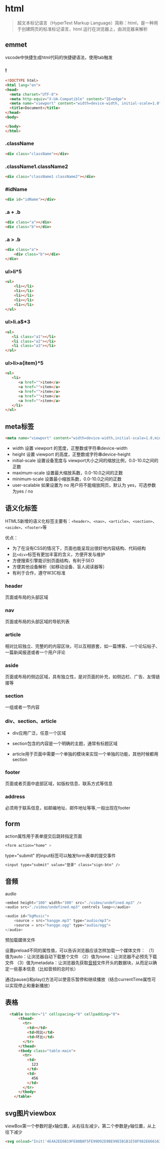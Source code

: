 # html

> 超文本标记语言（HyperText Markup Language）简称：html，是一种用于创建网页的标准标记语言，html 运行在浏览器上，由浏览器来解析

## emmet

vscode中快捷生成html代码的快捷键语法，使用tab触发

### ! 

```html
<!DOCTYPE html>
<html lang="en">
<head>
  <meta charset="UTF-8">
  <meta http-equiv="X-UA-Compatible" content="IE=edge">
  <meta name="viewport" content="width=device-width, initial-scale=1.0">
  <title>Document</title>
</head>
<body>
  
</body>
</html>
```

### .className 

```html
<div class="className"></div>
```

### .className1.className2 

```html
<div class="className1 className2"></div>
```

### #idName 

```html
<div id="idName"></div>
```

### .a + .b

```html
<div class="a"></div>
<div class="b"></div>
```

### .a > .b 

```html
<div class="a">
    <div class="b"></div>
</div>
```

### ul>li*5

```html
<ul>
    <li></li>
    <li></li>
    <li></li>
    <li></li>
    <li></li>
</ul>
```

### ul>li.a$*3

```html
<ul>
   <li class="a1"></li>
   <li class="a2"></li>
   <li class="a3"></li>
</ul>
```

### ul>li>a{item}*5

```html
<ul>
   <li>
      <a href="">item</a>
      <a href="">item</a>
      <a href="">item</a>
      <a href="">item</a>
      <a href="">item</a>
   </li>
</ul>
```

## meta标签

```html
<meta name="viewport" content="width=device-width,initial-scale=1.0,minimum-scale=1.0,maximum-scale=1.0,user-scalable=no"/>
```

- width  设置 viewport 的宽度，正整数或字符串device-width
- height 设置 viewport 的高度，正整数或字符串device-height
- initial-scale 设置设备宽度与 viewport大小之间的缩放比例，0.0-10.0之间的正数
- maximum-scale  设置最大缩放系数，0.0-10.0之间的正数
- minimum-scale  设置最小缩放系数，0.0-10.0之间的正数
- user-scalable  如果设置为 no 用户将不能缩放网页，默认为 yes，可选参数为yes / no

## 语义化标签

HTML5新增的语义化标签主要有：`<header>`、`<nav>`、`<article>`、`<section>`、`<aside>`、`<footer>`等

优点：

- 为了在没有CSS的情况下，页面也能呈现出很好地内容结构、代码结构
- 比`<div>`标签有更加丰富的含义，方便开发与维护
- 方便搜索引擎能识别页面结构，有利于SEO
- 方便其他设备解析（如移动设备、盲人阅读器等）
- 有利于合作，遵守W3C标准

### header 

页面或布局的头部区域

### nav

页面或布局的头部区域的导航列表

### article

相对比较独立、完整的的内容区块，可以互相嵌套，如一篇博客、一个论坛帖子、一篇新闻报道或者一个用户评论

### aside

页面或布局的侧边区域，具有独立性，是对页面的补充，如侧边栏、广告、友情链接等

### section

一组或者一节内容

### div、section、article

- div应用广泛，任意一个区域

- section包含的内容是一个明确的主题，通常有标题区域

- article用于页面中需要一个单独的模块来实现一个单独的功能，其他时候都用section

### footer

  页面或者页面中底部区域，如版权信息、联系方式等信息

### address

必须用于联系信息，如邮编地址、邮件地址等等,一般出现在footer

## form

action属性用于表单提交后跳转指定页面

```css
<form action="home" >
```

type="submit" 的input标签可以触发form表单的提交事件

```css
<input type="submit" value="登录" class="sign-btn" />
```

## 音频

audio

```js
<embed height="100" width="300" src="./video/undefined.mp3" />
<audio src="./video/undefined.mp3" controls loop></audio>
```

```js
<audio id="bgMusic">
    <source = src="hangge.mp3" type="audio/mp3">
    <source = src="hangge.ogg" type="audio/ogg">
</audio>
```

预加载媒体文件

设置preload不同的属性值，可以告诉浏览器应该怎样加载一个媒体文件：
（1）值为auto：让浏览器自动下载整个文件
（2）值为none：让浏览器不必预先下载文件
（3）值为metadata：让浏览器先获取[音频](https://so.csdn.net/so/search?q=音频&spm=1001.2101.3001.7020)文件开头的数据块，从而足以确定一些基本信息（比如音频的总时长）

通过pause()和play()方法可以使音乐暂停和继续播放（结合currentTime属性可以实现停止和重新播放）

## 表格

```html
  <table border="1" cellspacing="0" cellpadding="0">
      <thead>
        <tr>
          <td></td>
          <td>同比</td>
          <td>环比</td>
        </tr>
      </thead>
      <tbody class="table-main">
        <tr>
          <td>
            123
          </td>
          <td>
            456
          </td>
        </tr>
      </tbody>
    </table>
```

## svg图片viewbox

viewBox第一个参数时是x轴位置，从右往左减少，第二个参数是y轴位置，从上往下减少

```html
<svg onload="Init('4E4A2EE6B19FE88B8F5FE99D92E9BE99E5B1B1E58F982E6661632E7069632E67');" viewBox="-90.40000000000005 347.599999999999966 2153 1169" xmlns="http://www.w3.org/2000/svg" xmlns:xlink="http://www.w3.org/1999/xlink" xmlns:web="http://www.naritech.cn">
```

